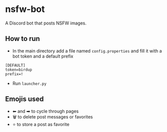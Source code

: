 # nsfw-bot
A Discord bot that posts NSFW images.

## How to run
- In the main directory add a file named `config.properties` and fill it with a bot token and a default prefix
```proprties
[DEFAULT]
token=birdup
prefix=!
```
- Run `launcher.py`

## Emojis used

- ⬅ and ➡ to cycle through pages
- 🗑️ to delete post messages or favorites
- ⭐ to store a post as favorite

